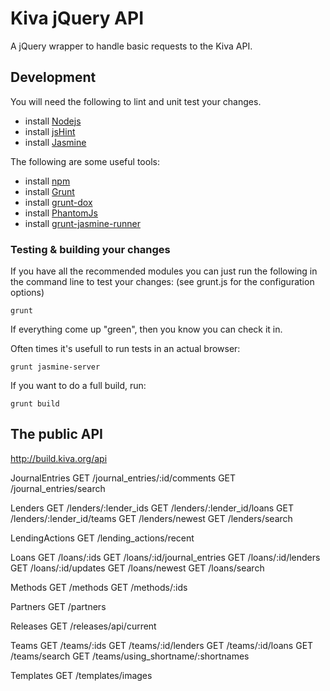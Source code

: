 # Kiva jQuery API

A jQuery wrapper to handle basic requests to the Kiva API.

## Development

You will need the following to lint and unit test your changes.

* install [Nodejs](http://nodejs.org/)
* install [jsHint](http://www.jshint.com/)
* install [Jasmine](http://pivotal.github.com/jasmine/)

The following are some useful tools:

* install [npm](https://npmjs.org/)
* install [Grunt](http://gruntjs.com/)
* install [grunt-dox](https://github.com/punkave/grunt-dox)
* install [PhantomJs](http://phantomjs.org/)
* install [grunt-jasmine-runner](https://github.com/jasmine-contrib/grunt-jasmine-runner)

### Testing & building your changes

If you have all the recommended modules you can just run the following in the command line to test your changes:
(see grunt.js for the configuration options)

```
grunt
```

If everything come up "green", then you know you can check it in.

Often times it's usefull to run tests in an actual browser:

```
grunt jasmine-server
```

If you want to do a full build, run:

```
grunt build
```


## The public API

http://build.kiva.org/api

 JournalEntries
 GET /journal_entries/:id/comments
 GET /journal_entries/search

 Lenders
 GET /lenders/:lender_ids
 GET /lenders/:lender_id/loans
 GET /lenders/:lender_id/teams
 GET /lenders/newest
 GET /lenders/search

 LendingActions
 GET /lending_actions/recent

 Loans
 GET /loans/:ids
 GET /loans/:id/journal_entries
 GET /loans/:id/lenders
 GET /loans/:id/updates
 GET /loans/newest
 GET /loans/search

 Methods
 GET /methods
 GET /methods/:ids

 Partners
 GET /partners

 Releases
 GET /releases/api/current

 Teams
 GET /teams/:ids
 GET /teams/:id/lenders
 GET /teams/:id/loans
 GET /teams/search
 GET /teams/using_shortname/:shortnames

 Templates
 GET /templates/images
